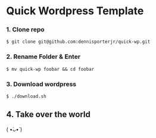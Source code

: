 # Quick Wordpress Template

### 1. Clone repo
`$ git clone git@github.com:dennisporterjr/quick-wp.git`

### 2. Rename Folder & Enter
`$ mv quick-wp foobar && cd foobar`

### 3. Download wordpress 
`$ ./download.sh`

## 4. Take over the world
( •̀ᴗ•́ )
